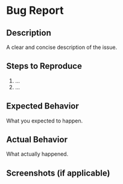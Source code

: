 # Bug Report

## Description

A clear and concise description of the issue.

## Steps to Reproduce

1. ...
2. ...

## Expected Behavior

What you expected to happen.

## Actual Behavior

What actually happened.

## Screenshots (if applicable)
